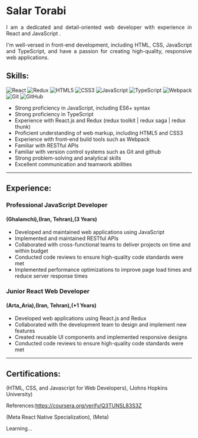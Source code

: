 <h1>Salar Torabi</h1>

<p align="justify">
    I am a dedicated and detail-oriented web developer with experience in React and JavaScript .
</p>
<p align="justify">
    I'm well-versed in front-end development, including HTML, CSS, JavaScript and TypeScript, and have a passion for
    creating high-quality, responsive web applications.
</p>

<h2>
    Skills:
</h2>

![React](https://img.shields.io/badge/react-%2320232a.svg?style=for-the-badge&logo=react&logoColor=%2361DAFB)
![Redux](https://img.shields.io/badge/redux-%23593d88.svg?style=for-the-badge&logo=redux&logoColor=white)
![HTML5](https://img.shields.io/badge/html5-%23E34F26.svg?style=for-the-badge&logo=html5&logoColor=white)
![CSS3](https://img.shields.io/badge/css3-%231572B6.svg?style=for-the-badge&logo=css3&logoColor=white)
![JavaScript](https://img.shields.io/badge/javascript-%23323330.svg?style=for-the-badge&logo=javascript&logoColor=%23F7DF1E)
![TypeScript](https://img.shields.io/badge/typescript-%23007ACC.svg?style=for-the-badge&logo=typescript&logoColor=white)
![Webpack](https://img.shields.io/badge/webpack-%238DD6F9.svg?style=for-the-badge&logo=webpack&logoColor=black)
![Git](https://img.shields.io/badge/git-%23F05033.svg?style=for-the-badge&logo=git&logoColor=white)
![GitHub](https://img.shields.io/badge/github-%23121011.svg?style=for-the-badge&logo=github&logoColor=white)

<ul>
    <li> Strong proficiency in JavaScript, including ES6+ syntax </li>
    <li> Strong proficiency in TypeScript </li>
    <li> Experience with React.js and Redux (redux toolkit | redux saga | redux thunk) </li>
    <li> Proficient understanding of web markup, including HTML5 and CSS3 </li>
    <li> Experience with front-end build tools such as Webpack </li>
    <li> Familiar with RESTful APIs </li>
    <li> Familiar with version control systems such as Git and github </li>
    <li> Strong problem-solving and analytical skills </li>
    <li> Excellent communication and teamwork abilities </li>
</ul>
<hr/>

<h2>
    Experience:
</h2>

<h3>Professional JavaScript Developer</h3>
<h4>(Ghalamchi),(Iran, Tehran),(3 Years)</h4>
<ul>
    <li>Developed and maintained web applications using JavaScript</li>
    <li>Implemented and maintained RESTful APIs</li>
    <li>Collaborated with cross-functional teams to deliver projects on time and within budget</li>
    <li>Conducted code reviews to ensure high-quality code standards were met</li>
    <li>Implemented performance optimizations to improve page load times and reduce server response times</li>
</ul>

<h3>Junior React Web Developer</h3>
<h4>(Arta_Aria),(Iran, Tehran),(+1 Years)</h4>
<ul>
    <li>Developed web applications using React.js and Redux </li>
    <li>Collaborated with the development team to design and implement new features </li>
    <li>Created reusable UI components and implemented responsive designs </li>
    <li>Conducted code reviews to ensure high-quality code standards were met </li>
</ul>
<hr/>

<h2>
    Certifications:
</h2>

<p>(HTML, CSS, and Javascript for Web Developers), (Johns Hopkins University)</p>
<p>References:<a href="https://coursera.org/verify/Q3TUNSL83S3Z">https://coursera.org/verify/Q3TUNSL83S3Z</a></p>

<p>(Meta React Native Specialization), (Meta)</p>
<p>Learning...</p>
